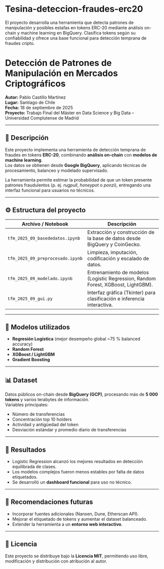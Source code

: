 # Tesina-deteccion-fraudes-erc20
El proyecto desarrolla una herramienta que detecta patrones de manipulación y posibles estafas en tokens ERC-20 mediante análisis on-chain y machine learning en BigQuery. Clasifica tokens según su confiabilidad y ofrece una base funcional para detección temprana de fraudes cripto.

# Detección de Patrones de Manipulación en Mercados Criptográficos

**Autor:** Pablo Castillo Martínez  
**Lugar:** Santiago de Chile  
**Fecha:** 18 de septiembre de 2025  
**Proyecto:** Trabajo Final del Máster en Data Science y Big Data – Universidad Complutense de Madrid  

---

## 🧠 Descripción
Este proyecto implementa una herramienta de detección temprana de fraudes en tokens **ERC-20**, combinando **análisis on-chain** con **modelos de machine learning**.  
Los datos se obtienen desde **Google BigQuery**, aplicando técnicas de procesamiento, balanceo y modelado supervisado.

La herramienta permite estimar la probabilidad de que un token presente patrones fraudulentos (p. ej. *rugpull*, *honeypot* o *ponzi*), entregando una interfaz funcional para usuarios no técnicos.

---

## ⚙️ Estructura del proyecto

| Archivo / Notebook | Descripción |
|--------------------|-------------|
| `tfm_2025_09_basededatos.ipynb` | Extracción y construcción de la base de datos desde BigQuery y CoinGecko. |
| `tfm_2025_09_preprocesado.ipynb` | Limpieza, imputación, codificación y escalado de datos. |
| `tfm_2025_09_modelado.ipynb` | Entrenamiento de modelos (Logistic Regression, Random Forest, XGBoost, LightGBM). |
| `tfm_2025_09_gui.py` | Interfaz gráfica (Tkinter) para clasificación e inferencia interactiva. |

---

## 🧩 Modelos utilizados
- **Regresión Logística** (mejor desempeño global ~75 % balanced accuracy)  
- **Random Forest**  
- **XGBoost / LightGBM**  
- **Gradient Boosting**

---

## 📊 Dataset
Datos públicos on-chain desde **BigQuery (GCP)**, procesando más de **5 000 tokens** y varios terabytes de información.  
Variables principales:  
- Número de transferencias  
- Concentración top 10 holders  
- Actividad y antigüedad del token  
- Desviación estándar y promedio diario de transferencias  

---

## 🚀 Resultados
- Logistic Regression alcanzó los mejores resultados en detección equilibrada de clases.  
- Los modelos complejos fueron menos estables por falta de datos etiquetados.  
- Se desarrolló un **dashboard funcional** para uso no técnico.  

---

## 🔮 Recomendaciones futuras
- Incorporar fuentes adicionales (Nansen, Dune, Etherscan API).  
- Mejorar el etiquetado de tokens y aumentar el dataset balanceado.  
- Extender la herramienta a un **entorno web interactivo**.

---

## 📄 Licencia
Este proyecto se distribuye bajo la **Licencia MIT**, permitiendo uso libre, modificación y distribución con atribución al autor.

